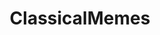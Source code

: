 ---
title: ClassicalMemes
crosslinks:
- trains
- cats
- surrealmemes
- choralmusic
- musicmemes
- classicalmusic
---